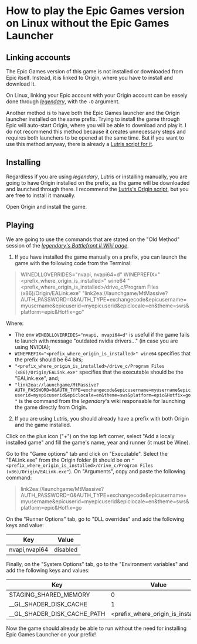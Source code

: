 # How to play the Epic Games version on Linux without the Epic Games Launcher

## Linking accounts

The Epic Games version of this game is not installed or downloaded from Epic itself. Instead, it is linked to Origin, where you have to install and download it. 

On Linux, linking your Epic account with your Origin account can be easely done through [*legendary*](https://github.com/derrod/legendary), with the `-O` argument. 

Another method is to have both the Epic Games launcher and the Origin launcher installed on the same prefix. Trying to install the game through Epic will auto-start Origin, where you will be able to download and play it.
I do not recommend this method because it creates unnecessary steps and requires both launchers to be opened at the same time. But if you want to use this method anyway, there is already a [Lutris script for it](https://lutris.net/games/install/27729/view).   

## Installing

Regardless if you are using *legendary*, Lutris or installing manually, you are going to have Origin installed on the prefix, as the game will be downloaded and launched through there. I recommend the [Lutris's Origin script](https://lutris.net/games/origin/), but you are free to install it manually. 

Open Origin and install the game.

## Playing

We are going to use the commands that are stated on the "Old Method" session of the [*legendary's Battlefront II Wiki page*](https://github.com/derrod/legendary/wiki/Star-Wars:-Battlefront-II).

1) If you have installed the game manually on a prefix, you can launch the game with the following code from the Terminal:

> WINEDLLOVERRIDES="nvapi, nvapi64=d" WINEPREFIX="<prefix_where_origin_is_installed>" wine64 "<prefix_where_origin_is_installed>/drive_c/Program Files (x86)/Origin/EALink.exe" "link2ea://launchgame/MtMassive?AUTH_PASSWORD=0&AUTH_TYPE=exchangecode&epicusername=myusername&epicuserid=myepicuserid&epiclocale=en&theme=sws&platform=epic&Hotfix=go"

Where: 

- The env `WINEDLLOVERRIDES="nvapi, nvapi64=d"` is useful if the game fails to launch with message "outdated nvidia drivers..." (in case you are using NVIDIA);
- `WINEPREFIX="<prefix_where_origin_is_installed>" wine64` specifies that the prefix should be 64 bits;
- `"<prefix_where_origin_is_installed>/drive_c/Program Files (x86)/Origin/EALink.exe"` specifies that the executable should be the "EALink.exe", and;
- `"link2ea://launchgame/MtMassive?AUTH_PASSWORD=0&AUTH_TYPE=exchangecode&epicusername=myusername&epicuserid=myepicuserid&epiclocale=en&theme=sws&platform=epic&Hotfix=go"` is the command from the *legendary*'s wiki responsable for launching the game directly from Origin.

2) If you are using Lutris, you should already have a prefix with both Origin and the game installed. 

Click on the plus icon ("+") on the top left corner, select "Add a localy installed game" and fill the game's name, year and runner (it must be Wine).

Go to the "Game options" tab and click on "Executable". Select the "EALink.exe" from the Origin folder (it should be on `"<prefix_where_origin_is_installed>/drive_c/Program Files (x86)/Origin/EALink.exe"`).
On "Arguments", copy and paste the following command:

> link2ea://launchgame/MtMassive?AUTH_PASSWORD=0&AUTH_TYPE=exchangecode&epicusername=myusername&epicuserid=myepicuserid&epiclocale=en&theme=sws&platform=epic&Hotfix=go

On the "Runner Options" tab, go to "DLL overrides" and add the following keys and value:

|Key | Value |
|----|-------|
|nvapi,nvapi64| disabled|

Finally, on the "System Options" tab, go to the "Environment variables" and add the following keys and values:

|Key | Value |
|----|-------|
|STAGING_SHARED_MEMORY| 0|
|__GL_SHADER_DISK_CACHE| 1|
|__GL_SHADER_DISK_CACHE_PATH| <prefix_where_origin_is_installed>|

Now the game should already be able to run without the need for installing Epic Games Launcher on your prefix!
